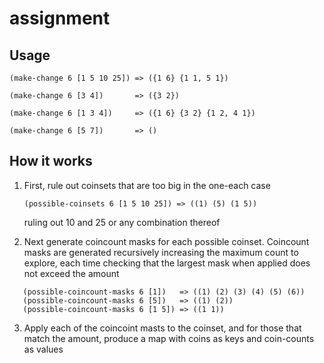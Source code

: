 # assignment

## Usage

```
(make-change 6 [1 5 10 25]) => ({1 6} {1 1, 5 1})

(make-change 6 [3 4])       => ({3 2})

(make-change 6 [1 3 4])     => ({1 6} {3 2} {1 2, 4 1})

(make-change 6 [5 7])       => ()
```

## How it works

1. First, rule out coinsets that are too big in the one-each case
   ```
   (possible-coinsets 6 [1 5 10 25]) => ((1) (5) (1 5))
   ```
   ruling out 10 and 25 or any combination thereof

2. Next generate coincount masks for each possible coinset.
   Coincount masks are generated recursively increasing the maximum count
   to explore, each time checking that the largest mask when applied does
   not exceed the amount
```
   (possible-coincount-masks 6 [1])   => ((1) (2) (3) (4) (5) (6))
   (possible-coincount-masks 6 [5])   => ((1) (2))
   (possible-coincount-masks 6 [1 5]) => ((1 1))
```

3. Apply each of the coincoint masts to the coinset, and for those that match
   the amount, produce a map with coins as keys and coin-counts as values
